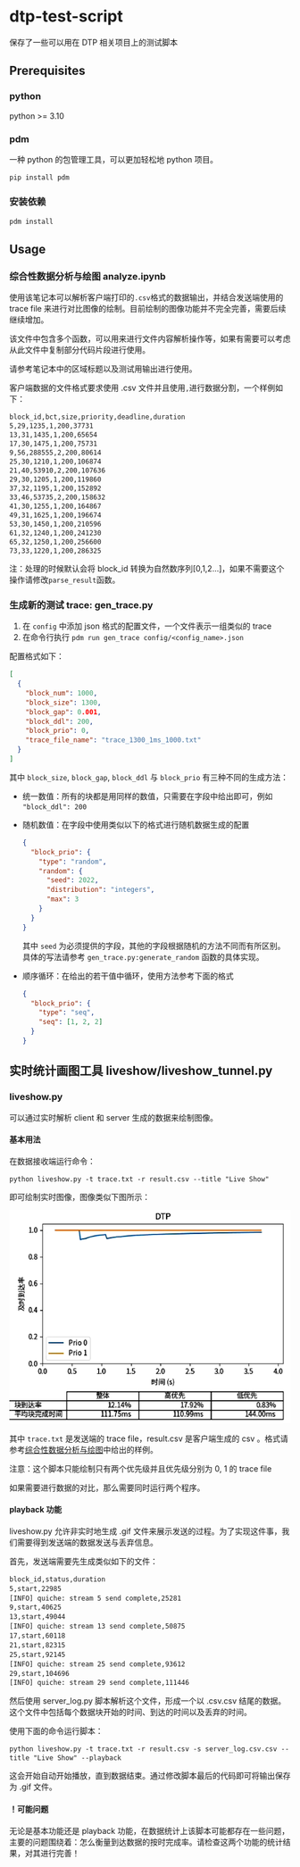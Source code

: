 # dtp-test-script

保存了一些可以用在 DTP 相关项目上的测试脚本

## Prerequisites

### python

python >= 3.10

### pdm

一种 python 的包管理工具，可以更加轻松地 python 项目。

```shell
pip install pdm
```

### 安装依赖

```shell
pdm install
```

## Usage

### 综合性数据分析与绘图 analyze.ipynb

使用该笔记本可以解析客户端打印的`.csv`格式的数据输出，并结合发送端使用的 trace file 来进行对比图像的绘制。目前绘制的图像功能并不完全完善，需要后续继续增加。

该文件中包含多个函数，可以用来进行文件内容解析操作等，如果有需要可以考虑从此文件中复制部分代码片段进行使用。

请参考笔记本中的区域标题以及测试用输出进行使用。

客户端数据的文件格式要求使用 .csv 文件并且使用`,`进行数据分割，一个样例如下：

```csv
block_id,bct,size,priority,deadline,duration
5,29,1235,1,200,37731
13,31,1435,1,200,65654
17,30,1475,1,200,75731
9,56,288555,2,200,80614
25,30,1210,1,200,106874
21,40,53910,2,200,107636
29,30,1205,1,200,119860
37,32,1195,1,200,152892
33,46,53735,2,200,158632
41,30,1255,1,200,164867
49,31,1625,1,200,196674
53,30,1450,1,200,210596
61,32,1240,1,200,241230
65,32,1250,1,200,256600
73,33,1220,1,200,286325
```

注：处理的时候默认会将 block_id 转换为自然数序列\[0,1,2...\]，如果不需要这个操作请修改`parse_result`函数。

### 生成新的测试 trace: gen_trace.py

1. 在 `config` 中添加 json 格式的配置文件，一个文件表示一组类似的 trace
2. 在命令行执行 `pdm run gen_trace config/<config_name>.json`

配置格式如下：

```json
[
  {
    "block_num": 1000,
    "block_size": 1300,
    "block_gap": 0.001,
    "block_ddl": 200,
    "block_prio": 0,
    "trace_file_name": "trace_1300_1ms_1000.txt"
  }
]
```

其中 `block_size`, `block_gap`, `block_ddl` 与 `block_prio` 有三种不同的生成方法：

- 统一数值：所有的块都是用同样的数值，只需要在字段中给出即可，例如 `"block_ddl": 200` 
- 随机数值：在字段中使用类似以下的格式进行随机数据生成的配置
  ```json
  {
    "block_prio": {
      "type": "random",
      "random": {
        "seed": 2022,
        "distribution": "integers",
        "max": 3
      }
    }
  }
  ```
  其中 `seed` 为必须提供的字段，其他的字段根据随机的方法不同而有所区别。具体的写法请参考 `gen_trace.py:generate_random` 函数的具体实现。
- 顺序循环：在给出的若干值中循环，使用方法参考下面的格式

  ```json
  {
    "block_prio": {
      "type": "seq",
      "seq": [1, 2, 2]
    }
  }
  ```

## 实时统计画图工具 liveshow/liveshow_tunnel.py

### liveshow.py

可以通过实时解析 client 和 server 生成的数据来绘制图像。

#### 基本用法

在数据接收端运行命令：

```shell
python liveshow.py -t trace.txt -r result.csv --title "Live Show"
```

即可绘制实时图像，图像类似下图所示：

![live](./imgs/readme/live.png)

其中 `trace.txt` 是发送端的 trace file，result.csv 是客户端生成的 csv 。格式请参考[综合性数据分析与绘图](#综合性数据分析与绘图-analyze.ipynb)中给出的样例。

注意：这个脚本只能绘制只有两个优先级并且优先级分别为 0, 1 的 trace file

如果需要进行数据的对比，那么需要同时运行两个程序。

#### playback 功能

liveshow.py 允许非实时地生成 .gif 文件来展示发送的过程。为了实现这件事，我们需要得到发送端的数据发送与丢弃信息。

首先，发送端需要先生成类似如下的文件：

```txt
block_id,status,duration
5,start,22985
[INFO] quiche: stream 5 send complete,25281
9,start,40625
13,start,49044
[INFO] quiche: stream 13 send complete,50875
17,start,60118
21,start,82315
25,start,92145
[INFO] quiche: stream 25 send complete,93612
29,start,104696
[INFO] quiche: stream 29 send complete,111446
```

然后使用 server_log.py 脚本解析这个文件，形成一个以 .csv.csv 结尾的数据。这个文件中包括每个数据块开始的时间、到达的时间以及丢弃的时间。

使用下面的命令运行脚本：

```shell
python liveshow.py -t trace.txt -r result.csv -s server_log.csv.csv --title "Live Show" --playback
```

这会开始自动开始播放，直到数据结束。通过修改脚本最后的代码即可将输出保存为 .gif 文件。

#### ！可能问题

无论是基本功能还是 playback 功能，在数据统计上该脚本可能都存在一些问题，主要的问题围绕着：怎么衡量到达数据的按时完成率。请检查这两个功能的统计结果，对其进行完善！